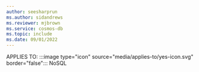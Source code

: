 ```yaml
---
author: seesharprun
ms.author: sidandrews
ms.reviewer: mjbrown
ms.service: cosmos-db
ms.topic: include
ms.date: 09/01/2022
---
```


APPLIES TO: :::image type="icon" source="media/applies-to/yes-icon.svg" border="false":::
NoSQL
